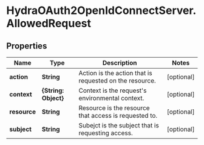 # HydraOAuth2OpenIdConnectServer.AllowedRequest

## Properties
Name | Type | Description | Notes
------------ | ------------- | ------------- | -------------
**action** | **String** | Action is the action that is requested on the resource. | [optional] 
**context** | **{String: Object}** | Context is the request&#39;s environmental context. | [optional] 
**resource** | **String** | Resource is the resource that access is requested to. | [optional] 
**subject** | **String** | Subejct is the subject that is requesting access. | [optional] 


